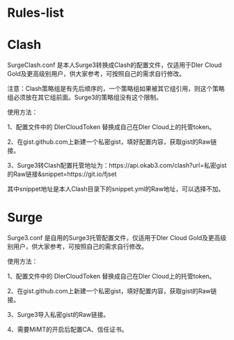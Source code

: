 # Rules-list

# Clash
<p>SurgeClash.conf 是本人Surge3转换成Clash的配置文件，仅适用于Dler Cloud Gold及更高级别用户，供大家参考，可按照自己的需求自行修改。
<p>注意：Clash策略组是有先后顺序的，一个策略组如果被其它组引用，则这个策略组必须放在其它组前面。Surge3的策略组没有这个限制。
<p>使用方法：
<p>1、配置文件中的 DlerCloudToken 替换成自己在Dler Cloud上的托管token。
<p>2、在gist.github.com上新建一个私密gist，填好配置内容，获取gist的Raw链接。
<p>3、Surge3转Clash配置托管地址为：https://api.okab3.com/clash?url=私密gist的Raw链接&snippet=https://git.io/fjset
<p>其中snippet地址是本人Clash目录下的snippet.yml的Raw地址，可以选择不加。
  
# Surge
<p>Surge3.conf 是自用的Surge3托管配置文件，仅适用于Dler Cloud Gold及更高级别用户，供大家参考，可按照自己的需求自行修改。
<p>使用方法：
<p>1、配置文件中的 DlerCloudToken 替换成自己在Dler Cloud上的托管token。
<p>2、在gist.github.com上新建一个私密gist，填好配置内容，获取gist的Raw链接。
<p>3、Surge3导入私密gist的Raw链接。
<p>4、需要MiMT的开启后配置CA、信任证书。
